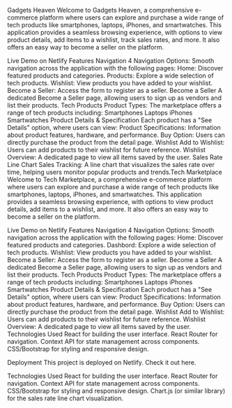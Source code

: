 Gadgets Heaven
Welcome to Gadgets Heaven, a comprehensive e-commerce platform where users can explore and purchase a wide range of tech products like smartphones, laptops, iPhones, and smartwatches. This application provides a seamless browsing experience, with options to view product details, add items to a wishlist, track sales rates, and more. It also offers an easy way to become a seller on the platform.

Live Demo on Netlify
Features
Navigation
4 Navigation Options: Smooth navigation across the application with the following pages:
Home: Discover featured products and categories.
Products: Explore a wide selection of tech products.
Wishlist: View products you have added to your wishlist.
Become a Seller: Access the form to register as a seller.
Become a Seller
A dedicated Become a Seller page, allowing users to sign up as vendors and list their products.
Tech Products
Product Types: The marketplace offers a range of tech products including:
Smartphones
Laptops
iPhones
Smartwatches
Product Details & Specification
Each product has a "See Details" option, where users can view:
Product Specifications: Information about product features, hardware, and performance.
Buy Option: Users can directly purchase the product from the detail page.
Wishlist
Add to Wishlist: Users can add products to their wishlist for future reference.
Wishlist Overview: A dedicated page to view all items saved by the user.
Sales Rate Line Chart
Sales Tracking: A line chart that visualizes the sales rate over time, helping users monitor popular products and trends.Tech Marketplace
Welcome to Tech Marketplace, a comprehensive e-commerce platform where users can explore and purchase a wide range of tech products like smartphones, laptops, iPhones, and smartwatches. This application provides a seamless browsing experience, with options to view product details, add items to a wishlist, and more. It also offers an easy way to become a seller on the platform.

Live Demo on Netlify
Features
Navigation
4 Navigation Options: Smooth navigation across the application with the following pages:
Home: Discover featured products and categories.
Dashbord: Explore a wide selection of tech products.
Wishlist: View products you have added to your wishlist.
Become a Seller: Access the form to register as a seller.
Become a Seller
A dedicated Become a Seller page, allowing users to sign up as vendors and list their products.
Tech Products
Product Types: The marketplace offers a range of tech products including:
Smartphones
Laptops
iPhones
Smartwatches
Product Details & Specification
Each product has a "See Details" option, where users can view:
Product Specifications: Information about product features, hardware, and performance.
Buy Option: Users can directly purchase the product from the detail page.
Wishlist
Add to Wishlist: Users can add products to their wishlist for future reference.
Wishlist Overview: A dedicated page to view all items saved by the user.
Technologies Used
React for building the user interface.
React Router for navigation.
Context API for state management across components.
CSS/Bootstrap for styling and responsive design.


Deployment
This project is deployed on Netlify. Check it out here.


Technologies Used
React for building the user interface.
React Router for navigation.
Context API for state management across components.
CSS/Bootstrap for styling and responsive design.
Chart.js (or similar library) for the sales rate line chart visualization.